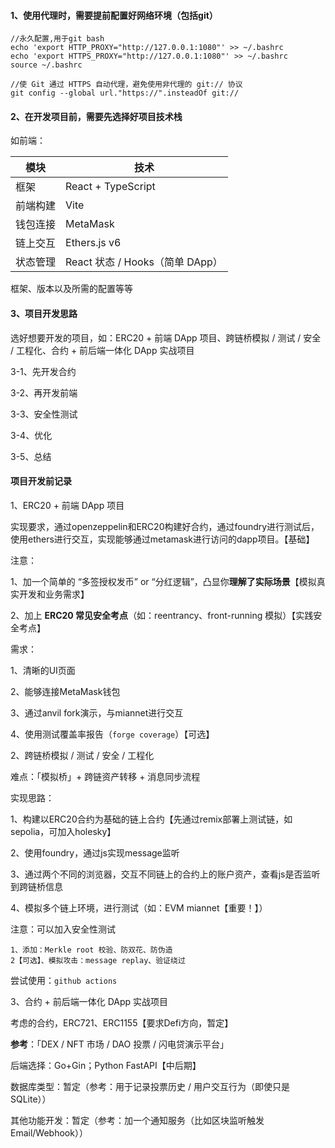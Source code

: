 #### 1、使用代理时，需要提前配置好网络环境（包括git）

```
//永久配置,用于git bash
echo 'export HTTP_PROXY="http://127.0.0.1:1080"' >> ~/.bashrc
echo 'export HTTPS_PROXY="http://127.0.0.1:1080"' >> ~/.bashrc
source ~/.bashrc

//使 Git 通过 HTTPS 自动代理，避免使用非代理的 git:// 协议
git config --global url."https://".insteadOf git://
```

#### 2、在开发项目前，需要先选择好项目技术栈

如前端：

| 模块     | 技术                            |
| -------- | ------------------------------- |
| 框架     | React + TypeScript              |
| 前端构建 | Vite                            |
| 钱包连接 | MetaMask                        |
| 链上交互 | Ethers.js v6                    |
| 状态管理 | React 状态 / Hooks（简单 DApp） |

框架、版本以及所需的配置等等

#### 3、项目开发思路

选好想要开发的项目，如：ERC20 + 前端 DApp 项目、跨链桥模拟 / 测试 / 安全 / 工程化、合约 + 前后端一体化 DApp 实战项目

3-1、先开发合约

3-2、再开发前端

3-3、安全性测试

3-4、优化

3-5、总结

#### 项目开发前记录

1、ERC20 + 前端 DApp 项目

实现要求，通过openzeppelin和ERC20构建好合约，通过foundry进行测试后，使用ethers进行交互，实现能够通过metamask进行访问的dapp项目。【基础】

注意：

1、加一个简单的 “多签授权发币” or “分红逻辑”，凸显你**理解了实际场景**【模拟真实开发和业务需求】

2、加上 **ERC20 常见安全考点**（如：reentrancy、front-running 模拟）【实践安全考点】

需求：

1、清晰的UI页面

2、能够连接MetaMask钱包

3、通过anvil fork演示，与miannet进行交互

4、使用测试覆盖率报告（`forge coverage`）【可选】

2、跨链桥模拟 / 测试 / 安全 / 工程化

难点：「模拟桥」+ 跨链资产转移 + 消息同步流程

实现思路：

1、构建以ERC20合约为基础的链上合约【先通过remix部署上测试链，如sepolia，可加入holesky】

2、使用foundry，通过js实现message监听

3、通过两个不同的浏览器，交互不同链上的合约上的账户资产，查看js是否监听到跨链桥信息

4、模拟多个链上环境，进行测试（如：EVM miannet【重要！】）

注意：可以加入安全性测试

```
1、添加：Merkle root 校验、防双花、防伪造
2【可选】、模拟攻击：message replay、验证绕过
```

尝试使用：`github actions`

3、合约 + 前后端一体化 DApp 实战项目

考虑的合约，ERC721、ERC1155【要求Defi方向，暂定】

**参考**：「DEX / NFT 市场 / DAO 投票 / 闪电贷演示平台」

后端选择：Go+Gin；Python FastAPI【中后期】

数据库类型：暂定（参考：用于记录投票历史 / 用户交互行为（即使只是 SQLite））

其他功能开发：暂定（参考：加一个通知服务（比如区块监听触发 Email/Webhook））
